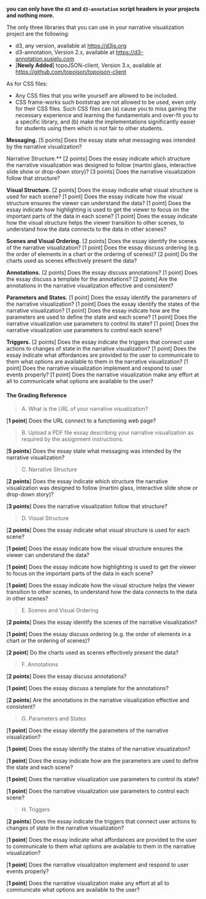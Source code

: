 **you can only have the ```d3``` and ```d3-annotation``` script headers in your projects and nothing more.**

The only three libraries that you can use in your narrative visualization project are the following:

- d3, any version, available at https://d3js.org
- d3-annotation, Version 2.x, available at https://d3-annotation.susielu.com
- [**Newly Added**] topoJSON-client, Version 3.x, available at https://github.com/topojson/topojson-client


As for CSS files:

- Any CSS files that you write yourself are allowed to be included.
- CSS frame-works such bootstrap are not allowed to be used, even only for their CSS files. Such CSS files can (a) cause you to miss gaining the necessary experience and learning the fundamentals and over-fit you to a specific library, and (b) make the implementations significantly easier for students using them which is not fair to other students.

**Messaging.**
[5 points] Does the essay state what messaging was intended by the narrative visualization?

Narrative Structure.**
[2 points] Does the essay indicate which structure the narrative visualization was designed to follow (martini glass, interactive slide show or drop-down story)?
[3 points] Does the narrative visualization follow that structure?

**Visual Structure.**
[2 points] Does the essay indicate what visual structure is used for each scene?
[1 point] Does the essay indicate how the visual structure ensures the viewer can understand the data?
[1 point] Does the essay indicate how highlighting is used to get the viewer to focus on the important parts of the data in each scene?
[1 point] Does the essay indicate how the visual structure helps the viewer transition to other scenes, to understand how the data connects to the data in other scenes?

**Scenes and Visual Ordering.**
[2 points] Does the essay identify the scenes of the narrative visualization?
[1 point] Does the essay discuss ordering (e.g. the order of elements in a chart or the ordering of scenes)?
[2 point] Do the charts used as scenes effectively present the data?

**Annotations.**
[2 points] Does the essay discuss annotations?
[1 point] Does the essay discuss a template for the annotations?
[2 points] Are the annotations in the narrative visualization effective and consistent?

**Parameters and States.**
[1 point] Does the essay identify the parameters of the narrative visualization?
[1 point] Does the essay identify the states of the narrative visualization?
[1 point] Does the essay indicate how are the parameters are used to define the state and each scene?
[1 point] Does the narrative visualization use parameters to control its state?
[1 point] Does the narrative visualization use parameters to control each scene?

**Triggers.**
[2 points] Does the essay indicate the triggers that connect user actions to changes of state in the narrative visualization?
[1 point] Does the essay indicate what affordances are provided to the user to communicate to them what options are available to them in the narrative visualization?
[1 point] Does the narrative visualization implement and respond to user events properly?
[1 point] Does the narrative visualization make any effort at all to communicate what options are available to the user?




#### The Grading Reference
> A. What is the URL of your narrative visualization?

[**1 point**] Does the URL connect to a functioning web page?

> B. Upload a PDF file essay describing your narrative visualization as required by the assignment instructions.
    
[**5 points**] Does the essay state what messaging was intended by the narrative visualization?

> C. Narrative Structure
    
[**2 points**] Does the essay indicate which structure the narrative visualization was designed to follow (martini glass, interactive slide show or drop-down story)?

[**3 points**] Does the narrative visualization follow that structure?

> D. Visual Structure

[**2 points**] Does the essay indicate what visual structure is used for each scene?

[**1 point**] Does the essay indicate how the visual structure ensures the viewer can understand the data?

[**1 point**] Does the essay indicate how highlighting is used to get the viewer to focus on the important parts of the data in each scene?

[**1 point**] Does the essay indicate how the visual structure helps the viewer transition to other scenes, to understand how the data connects to the data in other scenes?

> E. Scenes and Visual Ordering
    
[**2 points**] Does the essay identify the scenes of the narrative visualization?

[**1 point**] Does the essay discuss ordering (e.g. the order of elements in a chart or the ordering of scenes)?

[**2 point**] Do the charts used as scenes effectively present the data?

> F. Annotations
    
[**2 points**] Does the essay discuss annotations?

[**1 point**] Does the essay discuss a template for the annotations?

[**2 points**] Are the annotations in the narrative visualization effective and consistent?

> G. Parameters and States
    
[**1 point**] Does the essay identify the parameters of the narrative visualization?

[**1 point**] Does the essay identify the states of the narrative visualization?

[**1 point**] Does the essay indicate how are the parameters are used to define the state and each scene?

[**1 point**] Does the narrative visualization use parameters to control its state?

[**1 point**] Does the narrative visualization use parameters to control each scene?

> H. Triggers
    
[**2 points**] Does the essay indicate the triggers that connect user actions to changes of state in the narrative visualization?

[**1 point**] Does the essay indicate what affordances are provided to the user to communicate to them what options are available to them in the narrative visualization?

[**1 point**] Does the narrative visualization implement and respond to user events properly?

[**1 point**] Does the narrative visualization make any effort at all to communicate what options are available to the user?